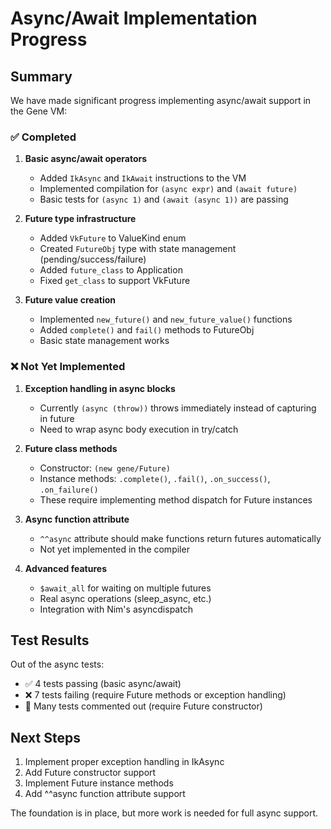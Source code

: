 # Async/Await Implementation Progress

## Summary

We have made significant progress implementing async/await support in the Gene VM:

### ✅ Completed

1. **Basic async/await operators**
   - Added `IkAsync` and `IkAwait` instructions to the VM
   - Implemented compilation for `(async expr)` and `(await future)`
   - Basic tests for `(async 1)` and `(await (async 1))` are passing

2. **Future type infrastructure**
   - Added `VkFuture` to ValueKind enum
   - Created `FutureObj` type with state management (pending/success/failure)
   - Added `future_class` to Application
   - Fixed `get_class` to support VkFuture

3. **Future value creation**
   - Implemented `new_future()` and `new_future_value()` functions
   - Added `complete()` and `fail()` methods to FutureObj
   - Basic state management works

### ❌ Not Yet Implemented

1. **Exception handling in async blocks**
   - Currently `(async (throw))` throws immediately instead of capturing in future
   - Need to wrap async body execution in try/catch

2. **Future class methods**
   - Constructor: `(new gene/Future)`
   - Instance methods: `.complete()`, `.fail()`, `.on_success()`, `.on_failure()`
   - These require implementing method dispatch for Future instances

3. **Async function attribute**
   - `^^async` attribute should make functions return futures automatically
   - Not yet implemented in the compiler

4. **Advanced features**
   - `$await_all` for waiting on multiple futures
   - Real async operations (sleep_async, etc.)
   - Integration with Nim's asyncdispatch

## Test Results

Out of the async tests:
- ✅ 4 tests passing (basic async/await)
- ❌ 7 tests failing (require Future methods or exception handling)
- 🔸 Many tests commented out (require Future constructor)

## Next Steps

1. Implement proper exception handling in IkAsync
2. Add Future constructor support
3. Implement Future instance methods
4. Add ^^async function attribute support

The foundation is in place, but more work is needed for full async support.